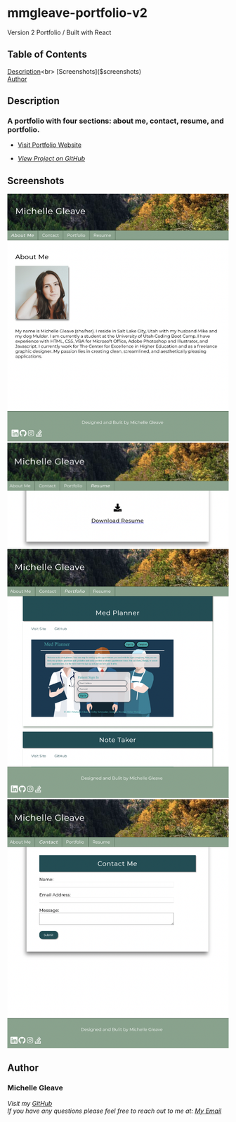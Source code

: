 # mmgleave-portfolio-v2
Version 2 Portfolio / Built with React

## Table of Contents
[Description]($description)<br>
[Screenshots]($screenshots)<br>
[Author]($author)

## Description
### A portfolio with four sections: about me, contact, resume, and portfolio. 

- [Visit Portfolio Website]( )

- _[View Project on GitHub](http://github.com/mmgleave/mmgleave-portfolio-v2)_

## Screenshots
![Image-1](src/assets/images/portfolio-ss-1.png)
![Image-2](src/assets/images/portfolio-ss-2.png)
![Image-3](src/assets/images/portfolio-ss-3.png)
![Image-4](src/assets/images/portfolio-ss-4.png)


## Author
### Michelle Gleave 
_Visit my [GitHub](https://github.com/mmgleave/)_<br>
_If you have any questions please feel free to reach out to me at: <a href='mailto:mmgleave@gmail.com.com'></i>My Email</a>_
